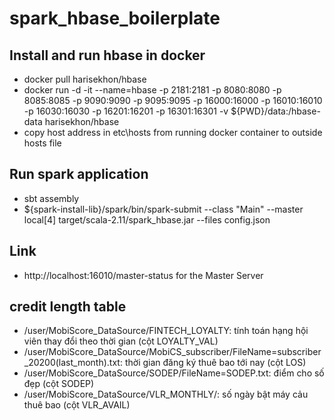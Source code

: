# spark_hbase_boilerplate

## Install and run hbase in docker

- docker pull harisekhon/hbase
- docker run -d -it --name=hbase -p 2181:2181 -p 8080:8080 -p 8085:8085 -p 9090:9090 -p 9095:9095 -p 16000:16000 -p 16010:16010 -p 16030:16030 -p 16201:16201 -p 16301:16301 -v \${PWD}/data:/hbase-data harisekhon/hbase
- copy host address in etc\hosts from running docker container to outside hosts file

## Run spark application

- sbt assembly
- \${spark-install-lib}/spark/bin/spark-submit --class "Main" --master local[4] target/scala-2.11/spark_hbase.jar --files config.json

## Link

- http://localhost:16010/master-status for the Master Server

## credit length table
- /user/MobiScore_DataSource/FINTECH_LOYALTY: tính toán hạng hội viên thay đổi theo thời gian (cột LOYALTY_VAL)
- /user/MobiScore_DataSource/MobiCS_subscriber/FileName=subscriber_20200(last_month).txt: thời gian đăng ký thuê bao tới nay (cột LOS)
- /user/MobiScore_DataSource/SODEP/FileName=SODEP.txt: điểm cho số đẹp (cột SODEP)
- /user/MobiScore_DataSource/VLR_MONTHLY/: số ngày bật máy cảu thuê bao (cột VLR_AVAIL)